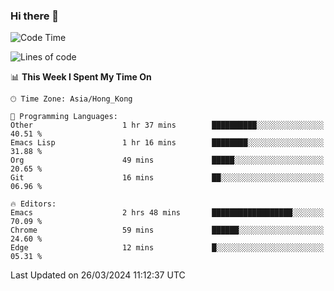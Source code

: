 ### Hi there 👋

<!--
**nicehiro/nicehiro** is a ✨ _special_ ✨ repository because its `README.md` (this file) appears on your GitHub profile.

Here are some ideas to get you started:

- 🔭 I’m currently working on ...
- 🌱 I’m currently learning ...
- 👯 I’m looking to collaborate on ...
- 🤔 I’m looking for help with ...
- 💬 Ask me about ...
- 📫 How to reach me: ...
- 😄 Pronouns: ...
- ⚡ Fun fact: ...
-->

<!--START_SECTION:waka-->
![Code Time](http://img.shields.io/badge/Code%20Time-292%20hrs%2052%20mins-blue)

![Lines of code](https://img.shields.io/badge/From%20Hello%20World%20I%27ve%20Written-2.6%20million%20lines%20of%20code-blue)

📊 **This Week I Spent My Time On** 

```text
🕑︎ Time Zone: Asia/Hong_Kong

💬 Programming Languages: 
Other                    1 hr 37 mins        ██████████░░░░░░░░░░░░░░░   40.51 % 
Emacs Lisp               1 hr 16 mins        ████████░░░░░░░░░░░░░░░░░   31.88 % 
Org                      49 mins             █████░░░░░░░░░░░░░░░░░░░░   20.65 % 
Git                      16 mins             ██░░░░░░░░░░░░░░░░░░░░░░░   06.96 % 

🔥 Editors: 
Emacs                    2 hrs 48 mins       ██████████████████░░░░░░░   70.09 % 
Chrome                   59 mins             ██████░░░░░░░░░░░░░░░░░░░   24.60 % 
Edge                     12 mins             █░░░░░░░░░░░░░░░░░░░░░░░░   05.31 % 
```


 Last Updated on 26/03/2024 11:12:37 UTC
<!--END_SECTION:waka-->
